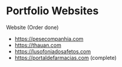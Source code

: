 # Portfolio Websites

Website (Order done)

- https://pesecompanhia.com
- https://thauan.com
- https://lusofoniadosafetos.com
- https://portaldefarmacias.com (complete)

